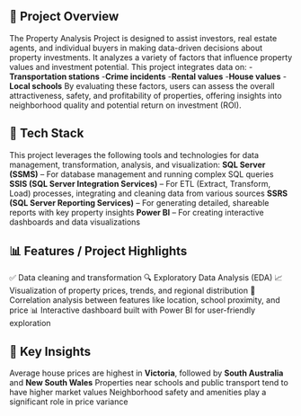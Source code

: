 ## 🏡 Project Overview
The Property Analysis Project is designed to assist investors, real estate agents, and individual buyers in making data-driven decisions about property investments. It analyzes a variety of factors that influence property values and investment potential.
This project integrates data on:
-**Transportation stations**
-**Crime incidents**
-**Rental values**
-**House values**
-**Local schools**
By evaluating these factors, users can assess the overall attractiveness, safety, and profitability of properties, offering insights into neighborhood quality and potential return on investment (ROI).

## 🧰 Tech Stack
This project leverages the following tools and technologies for data management, transformation, analysis, and visualization:
**SQL Server (SSMS)** – For database management and running complex SQL queries
**SSIS (SQL Server Integration Services)** – For ETL (Extract, Transform, Load) processes, integrating and cleaning data from various sources
**SSRS (SQL Server Reporting Services)** – For generating detailed, shareable reports with key property insights
**Power BI** – For creating interactive dashboards and data visualizations

## 📊 Features / Project Highlights
✅ Data cleaning and transformation
🔍 Exploratory Data Analysis (EDA)
📈 Visualization of property prices, trends, and regional distribution
📌 Correlation analysis between features like location, school proximity, and price
📊 Interactive dashboard built with Power BI for user-friendly exploration

## 🧠 Key Insights
Average house prices are highest in **Victoria**, followed by **South Australia** and **New South Wales**
Properties near schools and public transport tend to have higher market values
Neighborhood safety and amenities play a significant role in price variance
